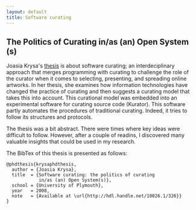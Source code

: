 ```yaml
---
layout: default
title: Software curating
---
```


## The Politics of Curating in/as (an) Open System (s)

Joasia Krysa's [thesis](http://hdl.handle.net/10026.1/326) is about software curating; an interdeciplinary approach that merges programming with curating to challenge the role of the curator when it comes to selecting, presenting, and spreading online artworks. In her thesis, she examines how information technologies have changed the practice of curating and then suggests a curating model that takes this into account.  This curational model was embedded into an experimental software for curating source code (Kurator). This software partly automates the procedures of traditional curating. Indeed, it tries to follow its structures and protocols.

The thesis was a bit abstract. There were times where key ideas were difficult to follow. However, after a couple of readins, I discovered many valuable insights that could be used in my research. 

The BibTex of this thesis is presented as follows:

```
@phdthesis{krysaphdthesis,
  author = {Joasia Krysa}, 
  title  = {Software curating: the politics of curating 
            in/as (an) Open System(s)},
  school = {University of Plymouth},
  year   = 2008,
  note   = {Available at \url{http://hdl.handle.net/10026.1/326}}
}
```  






